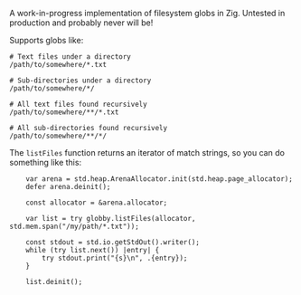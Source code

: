 A work-in-progress implementation of filesystem globs in Zig.
Untested in production and probably never will be!

Supports globs like:

```
# Text files under a directory
/path/to/somewhere/*.txt

# Sub-directories under a directory
/path/to/somewhere/*/

# All text files found recursively
/path/to/somewhere/**/*.txt

# All sub-directories found recursively
/path/to/somewhere/**/*/
```

The `listFiles` function returns an iterator of match strings, so you
can do something like this:

```zig
    var arena = std.heap.ArenaAllocator.init(std.heap.page_allocator);
    defer arena.deinit();

    const allocator = &arena.allocator;

    var list = try globby.listFiles(allocator, std.mem.span("/my/path/*.txt"));

    const stdout = std.io.getStdOut().writer();
    while (try list.next()) |entry| {
        try stdout.print("{s}\n", .{entry});
    }

    list.deinit();
```
